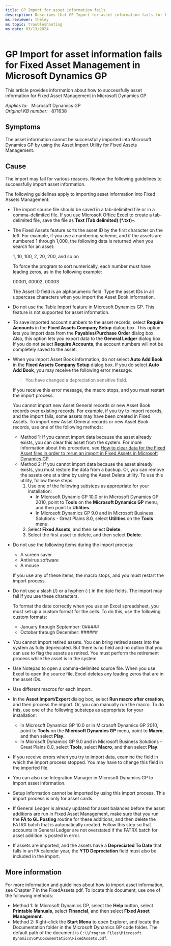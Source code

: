 ```yaml
---
title: GP Import for asset information fails
description: Describes that GP Import for asset information fails for Fixed Asset Management in Microsoft Dynamics GP.
ms.reviewer: theley
ms.topic: troubleshooting
ms.date: 03/13/2024
---
```

# GP Import for asset information fails for Fixed Asset Management in Microsoft Dynamics GP

This article provides information about how to successfully asset information for Fixed Asset Management in Microsoft Dynamics GP.

_Applies to:_ &nbsp; Microsoft Dynamics GP  
_Original KB number:_ &nbsp; 871638

## Symptoms

The asset information cannot be successfully imported into Microsoft Dynamics GP by using the Asset Import Utility for Fixed Assets Management.

## Cause

The import may fail for various reasons. Review the following guidelines to successfully import asset information.

The following guidelines apply to importing asset information into Fixed Assets Management:

- The import source file should be saved in a tab-delimited file or in a comma-delimited file. If you use Microsoft Office Excel to create a tab-delimited file, save the file as **Text (Tab delimited) (*.txt)-**.
- The Fixed Assets feature sorts the asset ID by the first character on the left. For example, if you use a numbering scheme, and if the assets are numbered 1 through 1,000, the following data is returned when you search for an asset:

  1, 10, 100, 2, 20, 200, and so on

  To force the program to sort numerically, each number must have leading zeros, as in the following example:
  
  00001, 00002, 00003

  The Asset ID field is an alphanumeric field. Type the asset IDs in all uppercase characters when you import the Asset Book information.

- Do not use the Table Import feature in Microsoft Dynamics GP. This feature is not supported for asset information.
- To save imported account numbers to the asset records, select **Require Accounts** in the **Fixed Assets Company Setup** dialog box. This option lets you import data from the **Payables/Purchase Order** dialog box. Also, this option lets you export data to the **General Ledger** dialog box. If you do not select **Require Accounts**, the account numbers will not be completely saved to the asset.
- When you import Asset Book information, do not select **Auto Add Book** in the **Fixed Assets Company Setup** dialog box. If you do select **Auto Add Book**, you may receive the following error message:

  > You have changed a depreciation sensitive field.

  If you receive this error message, the macro stops, and you must restart the import process.

  You cannot import new Asset General records or new Asset Book records over existing records. For example, if you try to import records, and the import fails, some assets may have been created in Fixed Assets. To import new Asset General records or new Asset Book records, use one of the following methods:

  - Method 1: If you cannot import data because the asset already exists, you can clear this asset from the system. For more information about this procedure, see [How to clear data for the Fixed Asset files in order to rerun an import in Fixed Assets in Microsoft Dynamics GP](https://support.microsoft.com/topic/how-to-clear-data-for-the-fixed-asset-files-in-order-to-rerun-an-import-in-fixed-assets-in-microsoft-dynamics-gp-9c1ad552-14f5-0298-fffd-c380b3248be8).
  - Method 2: If you cannot import data because the asset already exists, you must restore the data from a backup. Or, you can remove the assets one at a time by using the Asset Delete utility. To use this utility, follow these steps:
    1. Use one of the following substeps as appropriate for your installation:
       - In Microsoft Dynamic GP 10.0 or in Microsoft Dynamics GP 2010, point to **Tools** on the **Microsoft Dynamics GP** menu, and then point to **Utilities**.
       - In Microsoft Dynamics GP 9.0 and in Microsoft Business Solutions - Great Plains 8.0, select **Utilities** on the **Tools** menu.
    2. Select **Fixed Assets**, and then select **Delete**.
    3. Select the first asset to delete, and then select **Delete**.

- Do not use the following items during the import process:
  - A screen saver
  - Antivirus software
  - A mouse
  
  If you use any of these items, the macro stops, and you must restart the import process.
- Do not use a slash (/) or a hyphen (-) in the date fields. The import may fail if you use these characters.

  To format the date correctly when you use an Excel spreadsheet, you must set up a custom format for the cells. To do this, use the following custom formats:

  - January through September: 0#####
  - October through December: ######
- You cannot import retired assets. You can bring retired assets into the system as fully depreciated. But there is no field and no option that you can use to flag the assets as retired. You must perform the retirement process while the asset is in the system.
- Use Notepad to open a comma-delimited source file. When you use Excel to open the source file, Excel deletes any leading zeros that are in the asset IDs.
- Use different macros for each import.
- In the **Asset Import/Export** dialog box, select **Run macro after creation**, and then process the import. Or, you can manually run the macro. To do this, use one of the following substeps as appropriate for your installation:
  - In Microsoft Dynamics GP 10.0 or in Microsoft Dynamics GP 2010, point to **Tools** on the **Microsoft Dynamics GP** menu, point to **Macro**, and then select **Play**.
  - In Microsoft Dynamics GP 9.0 and in Microsoft Business Solutions - Great Plains 8.0, select **Tools**, select **Macro**, and then select **Play**.
- If you receive errors when you try to import data, examine the field in which the import process stopped. You may have to change this field in the imported file.
- You can also use Integration Manager in Microsoft Dynamics GP to import asset information.
- Setup information cannot be imported by using this import process. This import process is only for asset cards.
- If General Ledger is already updated for asset balances before the asset additions are run in Fixed Asset Management, make sure that you run the **FA to GL Posting** routine for these additions, and then delete the FATRX batch that is automatically created. Follow this step so that accounts in General Ledger are not overstated if the FATRX batch for asset addition is posted in error.
- If assets are imported, and the assets have a **Depreciated To Date** that falls in an FA calendar year, the **YTD Depreciation** field must also be included in the import.

## More information

For more information and guidelines about how to import asset information, see Chapter 7 in the FixedAssets.pdf. To locate this document, use one of the following methods:

- Method 1: In Microsoft Dynamics GP, select the **Help** button, select **Printable Manuals**, select **Financial**, and then select **Fixed Asset Management**.
- Method 2: Right-click the **Start Menu** to open Explorer, and locate the Documentation folder in the Microsoft Dynamics GP code folder. The default path of the document is `C:\\Program Files\Microsoft Dynamics\GP\Documentation\FixedAssets.pdf`.
